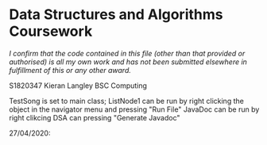 # Data Structures and Algorithms Coursework

*I confirm that the code contained in this file (other than that provided or authorised) is all my own work and has not been submitted elsewhere in fulfillment of this or any other award.*


S1820347
Kieran Langley
BSC Computing

TestSong is set to main class; ListNode1 can be run by right clicking the object in the navigator menu and pressing "Run File"
JavaDoc can be run by right clikcing DSA can pressing "Generate Javadoc"

27/04/2020: 
